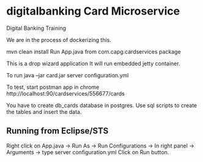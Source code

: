 # digitalbanking Card Microservice
Digital Banking Training

We are in the process of dockerizing this.

mvn clean install
Run App.java from com.capg.cardservices package

This is a drop wizard application
It will run embedded jetty container.

To run
java –jar card.jar server configuration.yml

To test, start postman app in chrome
http://localhost:90/cardservices/556677/cards

You have to create db_cards database in postgres.
Use sql scripts to create the tables and insert the data.

## Running from Eclipse/STS
Right click on App.java -> Run As -> Run Configurations -> In right panel -> Arguments -> type server configuration.yml
Click on Run button.

